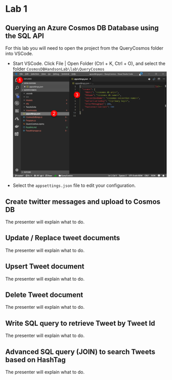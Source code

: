 # Lab 1
## Querying an Azure Cosmos DB Database using the SQL API

For this lab you will need to open the project from the QueryCosmos folder into VSCode.

-  Start VSCode. Click File | Open Folder (Ctrl + K, Ctrl + O), and select the folder `CosmosDBHandsonLab\lab\QueryCosmos` 
 ![Query Cosmos Project in VSCode](../media/Lab1_AppSettings.png)

- Select the `appsettings.json` file to edit your configuration.

## Create twitter messages and upload to Cosmos DB

The presenter will explain what to do.

## Update / Replace tweet documents

The presenter will explain what to do.

## Upsert Tweet document

The presenter will explain what to do.

## Delete Tweet document

The presenter will explain what to do.

## Write SQL query to retrieve Tweet by Tweet Id

The presenter will explain what to do.

## Advanced SQL query (JOIN) to search Tweets based on HashTag

The presenter will explain what to do.